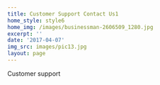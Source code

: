 ```yaml
---
title: Customer Support Contact Us1
home_style: style6
home_img: /images/businessman-2606509_1280.jpg
excerpt: ''
date: '2017-04-07'
img_src: images/pic13.jpg
layout: page
---
```

Customer support
